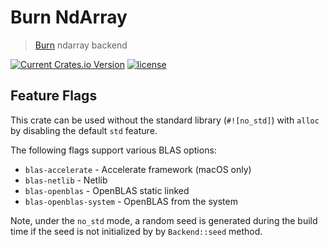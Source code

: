 # Burn NdArray

> [Burn](https://github.com/burn-rs/burn) ndarray backend

[![Current Crates.io Version](https://img.shields.io/crates/v/burn-ndarray.svg)](https://crates.io/crates/burn-ndarray)
[![license](https://shields.io/badge/license-MIT%2FApache--2.0-blue)](https://github.com/burn-rs/burn-ndarray/blob/master/README.md)

## Feature Flags

This crate can be used without the standard library (`#![no_std]`) with `alloc` by disabling the
default `std` feature.

The following flags support various BLAS options:

- `blas-accelerate` - Accelerate framework (macOS only)
- `blas-netlib` - Netlib
- `blas-openblas` - OpenBLAS static linked
- `blas-openblas-system` - OpenBLAS from the system

Note, under the `no_std` mode, a random seed is generated during the build time if the seed is not
initialized by by `Backend::seed` method.
